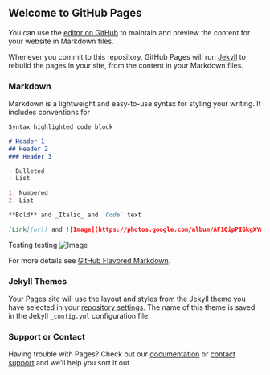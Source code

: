 ## Welcome to GitHub Pages

You can use the [editor on GitHub](https://github.com/blakerego/home/edit/gh-pages/index.md) to maintain and preview the content for your website in Markdown files.

Whenever you commit to this repository, GitHub Pages will run [Jekyll](https://jekyllrb.com/) to rebuild the pages in your site, from the content in your Markdown files.

### Markdown

Markdown is a lightweight and easy-to-use syntax for styling your writing. It includes conventions for

```markdown
Syntax highlighted code block

# Header 1
## Header 2
### Header 3

- Bulleted
- List

1. Numbered
2. List

**Bold** and _Italic_ and `Code` text

[Link](url) and ![Image](https://photos.google.com/album/AF1QipPIGkgXYmk0HvlRvzbcRPAzcmgS1ZDWwLC8mo5g/photo/AF1QipOsRMNfh8OiHOPOUhuqmRdo2sBhnWsk6ZYwR2DL)
```

Testing testing
![Image](https://photos.app.goo.gl/FWgTvyPVkw6v9xon6)

For more details see [GitHub Flavored Markdown](https://guides.github.com/features/mastering-markdown/).

### Jekyll Themes

Your Pages site will use the layout and styles from the Jekyll theme you have selected in your [repository settings](https://github.com/blakerego/home/settings). The name of this theme is saved in the Jekyll `_config.yml` configuration file.

### Support or Contact

Having trouble with Pages? Check out our [documentation](https://docs.github.com/categories/github-pages-basics/) or [contact support](https://github.com/contact) and we’ll help you sort it out.
